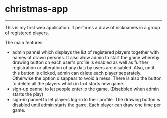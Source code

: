 # christmas-app

-----------------------------------------------------------------------------------
This is my first web application. 
It performs a draw of nicknames in a group of registered players.

The main features:
- admin pannel which displays the list of registered players together with names of drawn persons. It also allow
admin to start the game whereby drawing button on each user's profile is enabled as well as further registration or alteration of any data by users are disabled. Also, until this button is clicked, admin can delete each player separately. Otherwise the option disappear to avoid a mess. There is also the button to delete all the players which in fact starts new game.
- sign-up pannel to let people enter to the game. (Disabbled when admin starts the play)
- sign-in pannel to let players log-in to their profile. The drawing button is disabled until
admin starts the game. Each player can draw one time per game.
